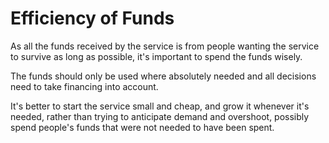 # Efficiency of Funds

As all the funds received by the service is from people wanting the service to survive as long as possible, it's important to spend the funds wisely.

The funds should only be used where absolutely needed and all decisions need to take financing into account.

It's better to start the service small and cheap, and grow it whenever it's needed, rather than trying to anticipate demand and overshoot, possibly spend people's funds that were not needed to have been spent.
